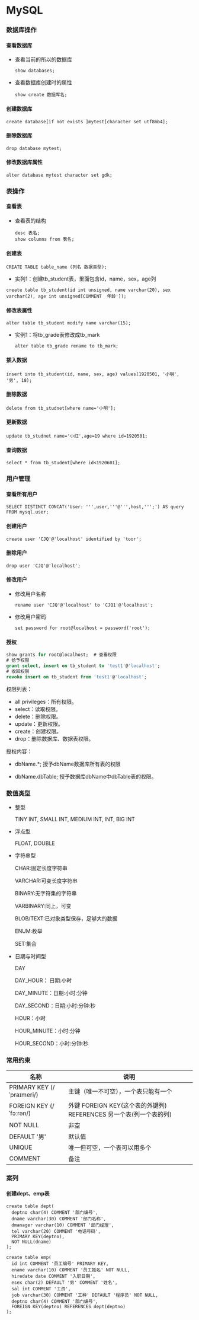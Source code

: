 # MySQL

### 数据库操作

#### 查看数据库

- 查看当前的所以的数据库

    ```mysql
    show databases;
    ```

- 查看数据库创建时的属性

  ```mysql
  show create 数据库名;
  ```

#### 创建数据库

```mysql
create database[if not exists ]mytest[character set utf8mb4];
```

#### 删除数据库

```mysql
drop database mytest;
```

#### 修改数据库属性

```mysql
alter database mytest character set gdk;
```



### 表操作

#### 查看表

- 查看表的结构

    ```mysql
    desc 表名;
    show columns from 表名;
    ```



#### 创建表

```mysql
CREATE TABLE table_name (列名 数据类型);
```

- 实列1：创建tb_student表，里面包含id，name，sex，age列

```mysql
create table tb_student(id int unsigned, name varchar(20), sex varchar(2), age int unsigned[COMMENT  年龄']);
```



#### 修改表属性

```mysql
alter table tb_student modify name varchar(15);
```


- 实例1：将tb_grade表修改成tb_mark

  ```mysql
  alter table tb_grade rename to tb_mark;
  ```



#### 插入数据

```mysql
insert into tb_student(id, name, sex, age) values(1920501, '小明', '男', 18);
```

#### 删除数据

```mysql
delete from tb_studnet[where name='小明'];
```

#### 更新数据

```mysql
update tb_studnet name='小红',age=19 where id=1920501;
```

#### 查询数据

```mysql
select * from tb_student[where id<1920601];
```



### 用户管理

#### 查看所有用户

```mysql
SELECT DISTINCT CONCAT('User: ''',user,'''@''',host,''';') AS query FROM mysql.user;
```

#### 创建用户

```mysql
create user 'CJQ'@'localhost' identified by 'toor';
```

#### 删除用户

```mysql
drop user 'CJQ'@'localhost';
```

#### 修改用户

- 修改用户名称

  ```mysql
  rename user 'CJQ'@'localhost' to 'CJQ1'@'localhost';
  ```

- 修改用户密码

  ```mysql
  set password for root@localhost = password('root');
  ```

#### 授权

```sql
show grants for root@localhost;  # 查看权限
# 给予权限
grant select, insert on tb_student to 'test1'@'localhost';
# 收回权限
revoke insert on tb_student from 'test1'@'localhost';
```

权限列表：

- all privileges：所有权限。
- select：读取权限。
- delete：删除权限。
- update：更新权限。
- create：创建权限。
- drop：删除数据库、数据表权限。

授权内容：

- dbName.*;               授予dbName数据库所有表的权限

- dbName.dbTable;   授予数据库dbName中dbTable表的权限。

### 数值类型

- 整型

  TINY INT, SMALL INT, MEDIUM INT, INT, BIG INT

- 浮点型

  FLOAT, DOUBLE

- 字符串型

  CHAR:固定长度字符串

  VARCHAR:可变长度字符串

  BINARY:无字符集的字符串

  VARBINARY:同上，可变

  BLOB/TEXT:已对象类型保存，足够大的数据

  ENUM:枚举

  SET:集合

- 日期与时间型

  DAY

  DAY_HOUR： 日期:小时

  DAY_MINUTE：日期:小时:分钟

  DAY_SECOND：日期:小时:分钟:秒

  HOUR：小时

  HOUR_MINUTE：小时:分钟

  HOUR_SECOND：小时:分钟:秒



### 常用约束

| 名称                       | 说明                                                         |
| -------------------------- | ------------------------------------------------------------ |
| PRIMARY KEY  (/ˈpraɪmeri/) | 主键（唯一不可空），一个表只能有一个                         |
| FOREIGN KEY  (/ˈfɔːrən/)   | 外键 FOREIGN KEY(这个表的外键列) REFERENCES 另一个表(列一个表的列) |
| NOT NULL                   | 非空                                                         |
| DEFAULT '男'               | 默认值                                                       |
| UNIQUE                     | 唯一但可空，一个表可以用多个                                 |
| COMMENT                    | 备注                                                         |



### 案列

#### 创建dept、emp表

  ```mysql
create table dept(
    deptno char(4) COMMENT '部门编号',
    dname varchar(30) COMMENT '部门名称',
    dmanager varchar(10) COMMENT '部门经理',
    tel varchar(20) COMMENT '电话号码',
    PRIMARY KEY(deptno),
    NOT NULL(dname)
);

create table emp(
    id int COMMENT '员工编号' PRIMARY KEY,
    ename varchar(10) COMMENT '员工姓名' NOT NULL,
    hiredate date COMMENT '入职日期',
    esex char(2) DEFAULT '男' COMMENT '姓名',
    sal int COMMENT '工资',
    job varchar(30) COMMENT '工种' DEFAULT '程序员' NOT NULL,
    deptno char(4) COMMENT '部门编号',
    FOREIGN KEY(deptno) REFERENCES dept(deptno)
);
  ```

